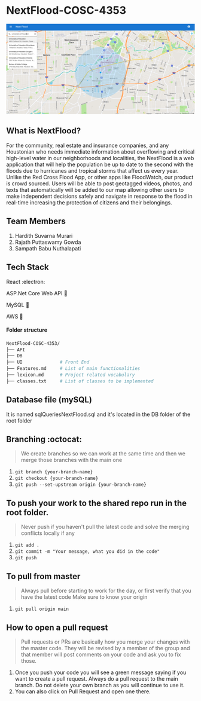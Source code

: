 # NextFlood-COSC-4353

![rootReadme](./.github/NextFlood.png)

## What is NextFlood?

For the community, real estate and insurance companies, and any Houstonian who needs immediate information about overflowing and critical high-level water in our neighborhoods and localities, the NextFlood is a web application that will help the population be up to date to the second with the floods due to hurricanes and tropical storms that affect us every year. Unlike the Red Cross Flood App, or other apps like FloodWatch, our product is crowd sourced. Users will be able to post geotagged videos, photos, and texts that automatically will be added to our map allowing other users to make independent decisions safely and navigate in response to the flood in real-time increasing the protection of citizens and their belongings.

## Team Members

1. Hardith Suvarna Murari
2. Rajath Puttaswamy Gowda
3. Sampath Babu Nuthalapati

## Tech Stack

React :electron:

ASP.Net Core Web API :steam_locomotive:

MySQL :key:

AWS :rocket:

#### Folder structure

```sh
NextFlood-COSC-4353/
├── API        
├── DB
├── UI              # Front End
├── Features.md     # List of main functionalities
├── lexicon.md      # Project related vocabulary
├── classes.txt     # List of classes to be implemented
```

## Database file (mySQL)

It is named sqlQueriesNextFlood.sql and it's located in the DB folder of the root folder

## Branching :octocat:

> We create branches so we can work at the same time and then we merge those branches with the main one

1. `git branch {your-branch-name}`
2. `git checkout {your-branch-name}`
3. `git push --set-upstream origin {your-branch-name}`

## To push your work to the shared repo run in the root folder. 

> Never push if you haven't pull the latest code and solve the merging conflicts locally if any

1. `git add .`
2. `git commit -m "Your message, what you did in the code"`
3. `git push`

## To pull from master

> Always pull before starting to work for the day, or first verify that you have the latest code
> Make sure to know your origin

1. `git pull origin main`

## How to open a pull request

> Pull requests or PRs are basically how you merge your changes with the master code. They will be revised by a member of the group and that member will post comments on your code and ask you to fix those.

1. Once you push your code you will see a green message saying if you want to create a pull request. Always do a pull request to the main branch. Do not delete your own branch as you will continue to use it.
2. You can also click on Pull Request and open one there.
